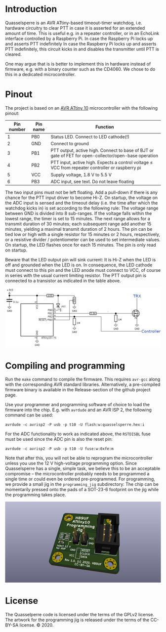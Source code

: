 # Introduction

Quasselsperre is an AVR ATtiny-based timeout-timer watchdog, i.e. hardware
circuitry to clear PTT in case it is asserted for an extended amount of time.
This is useful e.g. in a repeater controller, or in an EchoLink interface
controlled by a Raspberry Pi. In case the Raspberry Pi locks up and asserts PTT
indefinitely In case the Raspberry Pi locks up and asserts PTT indefinitely,
this circuit kicks in and disables the transmitter until PTT is cleared.

One may argue that is is better to implement this in hardware instead of
firmware, e.g. with a binary counter such as the CD4060. We chose to do this
in a dedicated microcontroller.

# Pinout

The project is based on an [AVR ATtiny 10](https://www.microchip.com/wwwproducts/en/ATtiny10)
microcontroller with the following pinout:

| Pin number | Pin name | Function                                                                                                |
|----------- | -------- | ------------------------------------------------------------------------------------------------------- |
|          1 | PB0      | Status LED. Connect to LED cathode(!)                                                                   |
|          2 | GND      | Connect to ground                                                                                       |
|          3 | PB1      | PTT output, active high. Connect to base of BJT or gate of FET for open-collector/open-base operation   |
|          4 | PB2      | PTT input, active high. Expects a control voltage ≤ VCC from repeater controller or raspberry pi        |
|          5 | VCC      | Supply voltage, 1.8 V to 5.5 V                                                                          |
|          6 | PB3      | ADC input, see text. Do not leave floating                                                              |

The two input pins must not be left floating.  Add a pull-down if there is any
chance for the PTT input driver to become Hi-Z. On startup, the voltage on the
ADC input is sensed and the timeout delay (i.e. the time after which the watchdog
kicks in) is set according to the following rule: The voltage range between GND
is divided into 8 sub-ranges. If the voltage falls within the lowest range, the
timer is set to 15 minutes. The next range allows for a transmit duration of
30 minutes; each subsequent range add another 15 minutes, yielding a maximal
transmit duration of 2 hours. The pin can be tied low or high with a single
resistor for 15 minutes or 2 hours, respectively, or a resistive divider /
potentiometer can be used to set intermediate values. On startup, the LED
flashes once for each 15 minutes. The pin is only read on startup.

Beware that the LED output pin will sink current: It is Hi-Z when the LED is off
and grounded when the LED is on. In consequence, the LED cathode must connect
to this pin and the LED anode must connect to VCC, of course in series with the
usual current limiting resistor. The PTT output pin is connected to a transistor
as indicated in the table above.

![Schematic of typical application](images/schematic.png)

# Compiling and programming

Run the `make` command to compile the firmware. This requires `avr-gcc` along
with the corresponding AVR standard libraries. Alternatively, a pre-compiled
firmware binary is available in the Release-section of the github project page.

Use your programmer and programming software of choice to load the firmware
into the chip. E.g. with `avrdude` and an AVR ISP 2, the following command
can be used:

```
avrdude -c avrisp2 -P usb -p t10 -U flash:w:quasselsperre.hex:i
```

For the ADC functionality to work as indicated above, the `RSTDISBL` fuse must
be used since the ADC pin is also the reset pin:

```
avrdude -c avrisp2 -P usb -p t10 -U fuse:w:0xfe:m
```

Note that after this, you will not be able to reprogram the microcontroller
unless you use the 12 V high-voltage programming option. Since Quasselsperre
has a single, simple task, we believe this to be an acceptable compromise –
the microcontroller probably needs to be programmed a single time or could
even be ordered pre-programmed. For programming, we provide a small jig in the
`programming_jig` subdirectory: The chip can be momentarily pressed onto the
pads of a SOT-23-6 footprint on the jig while the programming takes place.

![Programming Jig](images/programming_jig_3d.jpg)

# License

The Quasselperre code is licensed under the terms of the GPLv2 license. The
artwork for the programming jig is released under the terms of the CC-BY-SA
license. © 2020.

